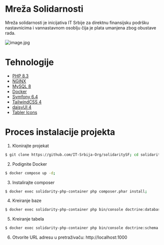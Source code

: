 # Mreža Solidarnosti
Mreža solidarnosti je inicijativa IT Srbije za direktnu finansijsku podršku nastavnicima i vannastavnom osoblju čija je plata umanjena zbog obustave rada.

![image.jpg](https://raw.githubusercontent.com/IT-Srbija-Org/solidaritySF/refs/heads/main/public/image/readme.png)

# Tehnologije
 - [PHP 8.3](https://www.php.net/)
 - [NGINX](https://nginx.org/)
 - [MySQL 8](https://www.mysql.com/)
 - [Docker](https://www.docker.com/)
 - [Symfony 6.4](https://symfony.com/)
 - [TailwindCSS 4](https://tailwindcss.com/)
 - [daisyUI 4](https://daisyui.com/)
 - [Tabler Icons](https://tabler.io/icons)

# Proces instalacije projekta

1. Klonirajte projekat
```bash
$ git clone https://github.com/IT-Srbija-Org/solidaritySF; cd solidaritySF;
```

2. Podignite Docker
```bash
$ docker compose up -d;
```

3. Instalirajte composer
```bash
$ docker exec solidarity-php-container php composer.phar install;
```

4. Kreiranje baze
```bash
$ docker exec solidarity-php-container php bin/console doctrine:database:create;
```

5. Kreiranje tabela
```bash
$ docker exec solidarity-php-container php bin/console doctrine:schema:update --force;
```

6. Otvorite URL adresu u pretraživaču: http://localhost:1000